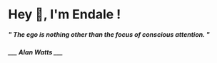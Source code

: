 <h1 title="head"> Hey 👋, I'm Endale !</h1>

**<h5><i>" The ego is nothing other than the focus of conscious attention. "</i></h5>**

*<b>___ Alan Watts ___</b>*
